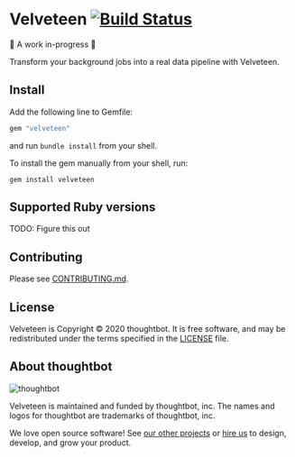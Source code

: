 # Velveteen [![Build Status](https://travis-ci.com/thoughtbot/velveteen.svg?branch=master)](https://travis-ci.com/thoughtbot/velveteen)

🚧 A work in-progress 🚧

Transform your background jobs into a real data pipeline with Velveteen.

## Install

Add the following line to Gemfile:

```ruby
gem "velveteen"
```

and run `bundle install` from your shell.

To install the gem manually from your shell, run:

```shell
gem install velveteen
```

## Supported Ruby versions

TODO: Figure this out

## Contributing

Please see [CONTRIBUTING.md](CONTRIBUTING.md).

## License

Velveteen is Copyright © 2020 thoughtbot. It is free software, and may be
redistributed under the terms specified in the [LICENSE] file.

[LICENSE]: LICENSE


About thoughtbot
----------------

![thoughtbot](https://thoughtbot.com/brand_assets/93:44.svg)

Velveteen is maintained and funded by thoughtbot, inc.
The names and logos for thoughtbot are trademarks of thoughtbot, inc.

We love open source software!
See [our other projects][community] or
[hire us][hire] to design, develop, and grow your product.

[community]: https://thoughtbot.com/community?utm_source=github
[hire]: https://thoughtbot.com/hire-us?utm_source=github
